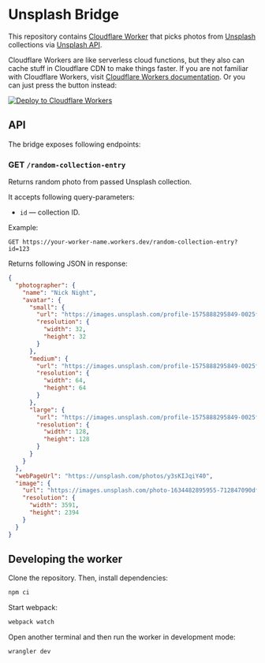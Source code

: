 # Unsplash Bridge

This repository contains [Cloudflare Worker](https://workers.cloudflare.com) that picks photos from [Unsplash](https://unsplash.com) collections via [Unsplash API](https://unsplash.com/developers).

Cloudflare Workers are like serverless cloud functions, but they also can cache stuff in Cloudflare CDN to make things faster. If you are not familiar with Cloudflare Workers, visit [Cloudflare Workers documentation](https://developers.cloudflare.com/workers/). Or you can just press the button instead:

[![Deploy to Cloudflare Workers](https://deploy.workers.cloudflare.com/button)](https://deploy.workers.cloudflare.com/?url=https://github.com/camellia-app/unsplash-bridge)

## API

The bridge exposes following endpoints:

### GET `/random-collection-entry`

Returns random photo from passed Unsplash collection.

It accepts following query-parameters:

- `id` — collection ID.

Example:

```http
GET https://your-worker-name.workers.dev/random-collection-entry?id=123
```

Returns following JSON in response:

```json
{
  "photographer": {
    "name": "Nick Night",
    "avatar": {
      "small": {
        "url": "https://images.unsplash.com/profile-1575888295849-0025f8946dfcimage?ixlib=rb-1.2.1&crop=faces&fit=crop&w=32&h=32",
        "resolution": {
          "width": 32,
          "height": 32
        }
      },
      "medium": {
        "url": "https://images.unsplash.com/profile-1575888295849-0025f8946dfcimage?ixlib=rb-1.2.1&crop=faces&fit=crop&w=64&h=64",
        "resolution": {
          "width": 64,
          "height": 64
        }
      },
      "large": {
        "url": "https://images.unsplash.com/profile-1575888295849-0025f8946dfcimage?ixlib=rb-1.2.1&crop=faces&fit=crop&w=128&h=128",
        "resolution": {
          "width": 128,
          "height": 128
        }
      }
    }
  },
  "webPageUrl": "https://unsplash.com/photos/y3sKIJqiY40",
  "image": {
    "url": "https://images.unsplash.com/photo-1634482895955-712847090dfd?crop=entropy&cs=tinysrgb&fm=jpg&ixid=MnwxNDQwNjN8MHwxfHJhbmRvbXx8fHx8fHx8fDE2NjA4NTA5OTc&ixlib=rb-1.2.1&q=80",
    "resolution": {
      "width": 3591,
      "height": 2394
    }
  }
}
```

## Developing the worker

Clone the repository. Then, install dependencies:

```bash
npm ci
```

Start webpack:

```bash
webpack watch
```

Open another terminal and then run the worker in development mode:

```bash
wrangler dev
```
